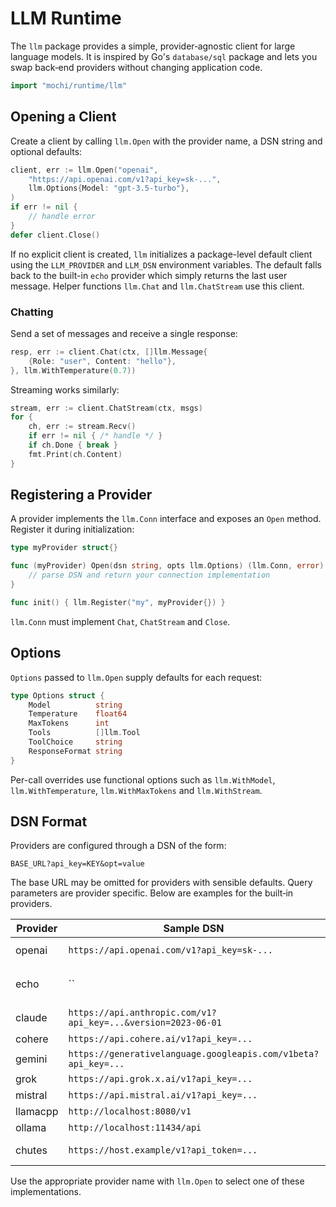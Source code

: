 # LLM Runtime

The `llm` package provides a simple, provider‑agnostic client for large language models.
It is inspired by Go's `database/sql` package and lets you swap back‑end providers
without changing application code.

```go
import "mochi/runtime/llm"
```

## Opening a Client

Create a client by calling `llm.Open` with the provider name, a DSN string and
optional defaults:

```go
client, err := llm.Open("openai",
    "https://api.openai.com/v1?api_key=sk-...",
    llm.Options{Model: "gpt-3.5-turbo"},
)
if err != nil {
    // handle error
}
defer client.Close()
```

If no explicit client is created, `llm` initializes a package-level default
client using the `LLM_PROVIDER` and `LLM_DSN` environment variables. The default
falls back to the built-in `echo` provider which simply returns the last user
message. Helper functions `llm.Chat` and `llm.ChatStream` use this client.

### Chatting

Send a set of messages and receive a single response:

```go
resp, err := client.Chat(ctx, []llm.Message{
    {Role: "user", Content: "hello"},
}, llm.WithTemperature(0.7))
```

Streaming works similarly:

```go
stream, err := client.ChatStream(ctx, msgs)
for {
    ch, err := stream.Recv()
    if err != nil { /* handle */ }
    if ch.Done { break }
    fmt.Print(ch.Content)
}
```

## Registering a Provider

A provider implements the `llm.Conn` interface and exposes an `Open` method.
Register it during initialization:

```go
type myProvider struct{}

func (myProvider) Open(dsn string, opts llm.Options) (llm.Conn, error) {
    // parse DSN and return your connection implementation
}

func init() { llm.Register("my", myProvider{}) }
```

`llm.Conn` must implement `Chat`, `ChatStream` and `Close`.

## Options

`Options` passed to `llm.Open` supply defaults for each request:

```go
type Options struct {
    Model          string
    Temperature    float64
    MaxTokens      int
    Tools          []llm.Tool
    ToolChoice     string
    ResponseFormat string
}
```

Per-call overrides use functional options such as `llm.WithModel`,
`llm.WithTemperature`, `llm.WithMaxTokens` and `llm.WithStream`.

## DSN Format

Providers are configured through a DSN of the form:

```
BASE_URL?api_key=KEY&opt=value
```

The base URL may be omitted for providers with sensible defaults. Query
parameters are provider specific. Below are examples for the built‑in
providers.

| Provider | Sample DSN | Notes |
|----------|------------|-------|
| openai   | `https://api.openai.com/v1?api_key=sk-...` | base optional, defaults to `https://api.openai.com/v1` |
| echo     | `` | built-in provider that echoes the last user message |
| claude   | `https://api.anthropic.com/v1?api_key=...&version=2023-06-01` | `version` defaults to `2023-06-01` |
| cohere   | `https://api.cohere.ai/v1?api_key=...` | base optional |
| gemini   | `https://generativelanguage.googleapis.com/v1beta?api_key=...` | base optional |
| grok     | `https://api.grok.x.ai/v1?api_key=...` | base optional |
| mistral  | `https://api.mistral.ai/v1?api_key=...` | base optional |
| llamacpp | `http://localhost:8080/v1` | no API key |
| ollama   | `http://localhost:11434/api` | no API key |
| chutes   | `https://host.example/v1?api_token=...` | base and `api_token` required |

Use the appropriate provider name with `llm.Open` to select one of these
implementations.

